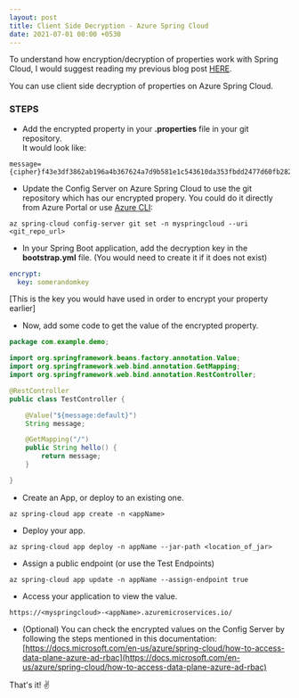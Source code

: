 ```yaml
---
layout: post
title: Client Side Decryption - Azure Spring Cloud
date: 2021-07-01 00:00 +0530
---
```


To understand how encryption/decryption of properties work with Spring Cloud, I would suggest reading my previous blog post
[HERE](https://gkgaurav31.github.io/azure-spring-cloud/encryption-decryption-of-config-server-properties).

You can use client side decryption of properties on Azure Spring Cloud.

### STEPS

- Add the encrypted property in your __.properties__ file in your git repository.  
It would look like:

```text
message={cipher}f43e3df3862ab196a4b367624a7d9b581e1c543610da353fbdd2477d60fb282f
```

- Update the Config Server on Azure Spring Cloud to use the git repository which has our encrypted propery. You could do it directly from Azure Portal or use [Azure CLI](https://docs.microsoft.com/en-us/cli/azure/spring-cloud/config-server/git?view=azure-cli-latest#az_spring_cloud_config_server_git_set):

```cli
az spring-cloud config-server git set -n myspringcloud --uri <git_repo_url>
```

- In your Spring Boot application, add the decryption key in the __bootstrap.yml__ file. (You would need to create it if it does not exist)

```yml
encrypt:
  key: somerandomkey
```

[This is the key you would have used in order to encrypt your property earlier]

- Now, add some code to get the value of the encrypted property.

```java
package com.example.demo;

import org.springframework.beans.factory.annotation.Value;
import org.springframework.web.bind.annotation.GetMapping;
import org.springframework.web.bind.annotation.RestController;

@RestController
public class TestController {

    @Value("${message:default}") 
    String message;

    @GetMapping("/")
    public String hello() {
        return message;
    }

}
```

- Create an App, or deploy to an existing one.

```cli
az spring-cloud app create -n <appName>
```

- Deploy your app.

```cli
az spring-cloud app deploy -n appName --jar-path <location_of_jar>
```

- Assign a public endpoint (or use the Test Endpoints)

```cli
az spring-cloud app update -n appName --assign-endpoint true
```

- Access your application to view the value.

```cURL
https://<myspringcloud>-<appName>.azuremicroservices.io/
```

- (Optional) You can check the encrypted values on the Config Server by following the steps mentioned in this documentation:
[https://docs.microsoft.com/en-us/azure/spring-cloud/how-to-access-data-plane-azure-ad-rbac](https://docs.microsoft.com/en-us/azure/spring-cloud/how-to-access-data-plane-azure-ad-rbac)

That's it! :v:
